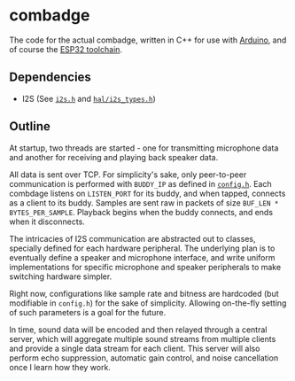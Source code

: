 # combadge

The code for the actual combadge, written in C++ for use with [Arduino](https://www.arduino.cc/), and of course the [ESP32 toolchain](https://github.com/espressif/arduino-esp32).

## Dependencies

- I2S (See [`i2s.h`](https://github.com/espressif/arduino-esp32/blob/master/tools/sdk/esp32/include/driver/include/driver/i2s.h) and [`hal/i2s_types.h`](https://github.com/espressif/arduino-esp32/blob/master/tools/sdk/esp32/include/hal/include/hal/i2s_types.h))

## Outline

At startup, two threads are started - one for transmitting microphone data and another for receiving and playing back speaker data.

All data is sent over TCP.
For simplicity's sake, only peer-to-peer communication is performed with `BUDDY_IP` as defined in [`config.h`](config.h).
Each combdage listens on `LISTEN_PORT` for its buddy, and when tapped, connects as a client to its buddy.
Samples are sent raw in packets of size `BUF_LEN * BYTES_PER_SAMPLE`.
Playback begins when the buddy connects, and ends when it disconnects.

The intricacies of I2S communication are abstracted out to classes, specially defined for each hardware peripheral.
The underlying plan is to eventually define a speaker and microphone interface, and write uniform implementations for specific microphone and speaker peripherals to make switching hardware simpler.

Right now, configurations like sample rate and bitness are hardcoded (but modifiable in `config.h`) for the sake of simplicity.
Allowing on-the-fly setting of such parameters is a goal for the future.

In time, sound data will be encoded and then relayed through a central server, which will aggregate multiple sound streams from multiple clients and provide a single data stream for each client.
This server will also perform echo suppression, automatic gain control, and noise cancellation once I learn how they work.
